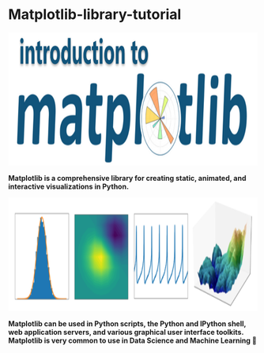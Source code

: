 # Matplotlib-library-tutorial
<p align="center"> <img src=matplotlib.png width=820px height=270px></p>

<b>Matplotlib is a comprehensive library for creating static, animated, and interactive visualizations in Python.
  <p align="center"> <img src=plots.webp width=780px height=230px></p>
Matplotlib can be used in Python scripts, the Python and IPython shell, web application servers, and various graphical user interface toolkits.
 Matplotlib is very common to use in Data Science and Machine Learning 🧠 <b>
